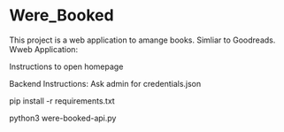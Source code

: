 # Were_Booked
This project is a web application to amange books. Simliar to Goodreads.
Wweb Application:

Instructions to open homepage

Backend Instructions:
Ask admin for credentials.json

pip install -r requirements.txt

python3 were-booked-api.py
